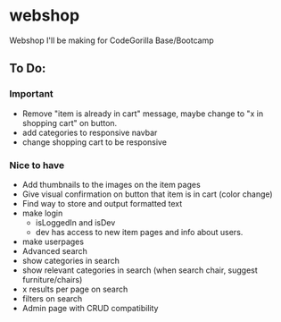 # webshop

Webshop I'll be making for CodeGorilla Base/Bootcamp

## To Do:

### Important

- Remove "item is already in cart" message, maybe change to "x in shopping cart" on button.
- add categories to responsive navbar
- change shopping cart to be responsive

### Nice to have

- Add thumbnails to the images on the item pages
- Give visual confirmation on button that item is in cart (color change)
- Find way to store and output formatted text
- make login
  - isLoggedIn and isDev
  - dev has access to new item pages and info about users.
- make userpages
- Advanced search
- show categories in search
- show relevant categories in search (when search chair, suggest furniture/chairs)
- x results per page on search
- filters on search
- Admin page with CRUD compatibility
